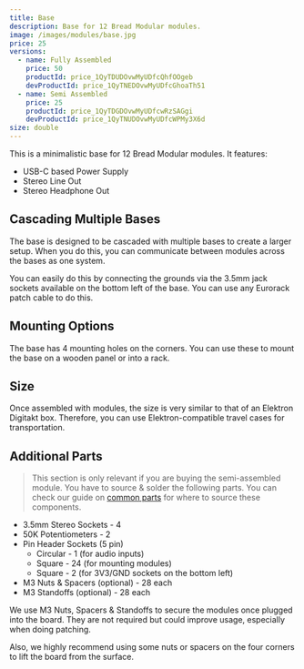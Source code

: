 ```yaml
---
title: Base
description: Base for 12 Bread Modular modules.
image: /images/modules/base.jpg
price: 25
versions:
  - name: Fully Assembled
    price: 50
    productId: price_1QyTDUDOvwMyUDfcQhfOOgeb
    devProductId: price_1QyTNEDOvwMyUDfcGhoaTh51
  - name: Semi Assembled
    price: 25
    productId: price_1QyTDGDOvwMyUDfcwRzSAGgi
    devProductId: price_1QyTNUDOvwMyUDfcWPMy3X6d
size: double
---
```


This is a minimalistic base for 12 Bread Modular modules. It features:

* USB-C based Power Supply
* Stereo Line Out
* Stereo Headphone Out

## Cascading Multiple Bases

The base is designed to be cascaded with multiple bases to create a larger setup. When you do this, you can communicate between modules across the bases as one system.

You can easily do this by connecting the grounds via the 3.5mm jack sockets available on the bottom left of the base. You can use any Eurorack patch cable to do this.

## Mounting Options

The base has 4 mounting holes on the corners. You can use these to mount the base on a wooden panel or into a rack.

## Size

Once assembled with modules, the size is very similar to that of an Elektron Digitakt box. Therefore, you can use Elektron-compatible travel cases for transportation.

## Additional Parts

> This section is only relevant if you are buying the semi-assembled module. You have to source & solder the following parts. You can check our guide on [common parts](/docs/technical-details/common-parts) for where to source these components.

* 3.5mm Stereo Sockets - 4
* 50K Potentiometers - 2
* Pin Header Sockets (5 pin)
  * Circular - 1 (for audio inputs)
  * Square - 24 (for mounting modules)
  * Square - 2 (for 3V3/GND sockets on the bottom left)
* M3 Nuts & Spacers (optional) - 28 each
* M3 Standoffs (optional) - 28 each

We use M3 Nuts, Spacers & Standoffs to secure the modules once plugged into the board. They are not required but could improve usage, especially when doing patching.

Also, we highly recommend using some nuts or spacers on the four corners to lift the board from the surface.